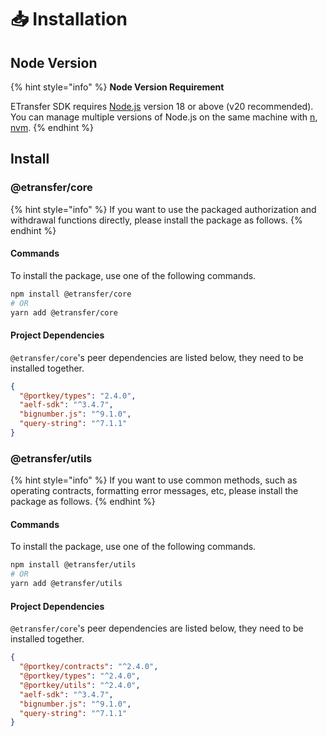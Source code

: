 # 📥 Installation

## Node Version

{% hint style="info" %}
**Node Version Requirement**

ETransfer SDK requires [Node.js](https://nodejs.org/) version 18 or above (v20 recommended). You can manage multiple versions of Node.js on the same machine with [n](https://github.com/tj/n), [nvm](https://github.com/creationix/nvm).
{% endhint %}

## Install

### @etransfer/core

{% hint style="info" %}
If you want to use the packaged authorization and withdrawal functions directly, please install the package as follows.
{% endhint %}

#### Commands

To install the package, use one of the following commands.

```bash
npm install @etransfer/core
# OR
yarn add @etransfer/core
```

#### Project Dependencies

`@etransfer/core`'s peer dependencies are listed below, they need to be installed together.

```json
{
  "@portkey/types": "2.4.0",
  "aelf-sdk": "^3.4.7",
  "bignumber.js": "^9.1.0",
  "query-string": "^7.1.1"
}
```

### @etransfer/utils

{% hint style="info" %}
If you want to use common methods, such as operating contracts, formatting error messages, etc, please install the package as follows.
{% endhint %}

#### Commands

To install the package, use one of the following commands.

```bash
npm install @etransfer/utils
# OR
yarn add @etransfer/utils
```

#### Project Dependencies

`@etransfer/core`'s peer dependencies are listed below, they need to be installed together.

```json
{
  "@portkey/contracts": "^2.4.0",
  "@portkey/types": "^2.4.0",
  "@portkey/utils": "^2.4.0",
  "aelf-sdk": "^3.4.7",
  "bignumber.js": "^9.1.0",
  "query-string": "^7.1.1"
}
```
